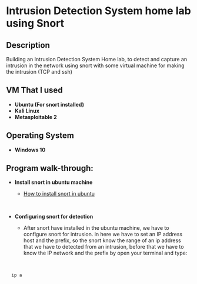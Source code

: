 # Intrusion Detection System home lab using Snort

## Description
Building an Intrusion Detection System Home lab, to detect and capture an intrusion in the network using snort with some virtual machine for making the intrusion (TCP and ssh)
<br />

## VM That I used 

- <b>Ubuntu (For snort installed)</b> 
- <b>Kali Linux</b>
- <b>Metasploitable 2</b>

## Operating System

- <b>Windows 10</b> 

## Program walk-through:

- <b>Install snort in ubuntu machine</b>

  - [How to install snort in ubuntu](https://vitux.com/snort-a-network-intrusion-detection-system-for-ubuntu/)
<br />

- <b>Configuring snort for detection</b> 

  - After snort have installed in the ubuntu machine, we have to configure snort for intrusion. in here we have to set an IP address host and the prefix, so the snort know the range of an ip address that we have to detected from an intrusion, before that we have to know the IP network and the prefix by open your terminal and type:
<br />

```bash
  ip a
```


<!--
 ```diff
- text in red
+ text in green
! text in orange
# text in gray
@@ text in purple (and bold)@@
```
--!>
